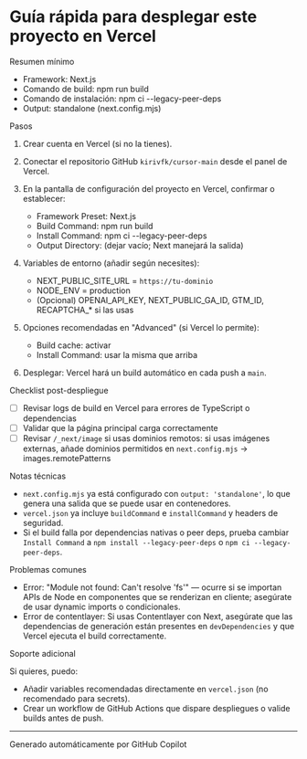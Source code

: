 <!--
Resumen generado automáticam4) Variables de entorno (añadir según necesites):
   - NEXT_PUBLIC_SITE_URL = `https://tu-dominio`
   - NODE_ENV = production
   - (Opcional) OPENAI_API_KEY, NEXT_PUBLIC_GA_ID, GTM_ID, RECAPTCHA_* si
     las usas.

DEPLOY_VERCEL.md

2025-09-13T06:20:07.355Z

——————————————————————————————
Archivo .md: DEPLOY_VERCEL.md
Tamaño: 2388 caracteres, 57 líneas
Resumen básico generado automáticamente sin análisis de IA.
Contenido detectado basado en extensión y estructura básica.
-->
# Guía rápida para desplegar este proyecto en Vercel

Resumen mínimo

- Framework: Next.js
- Comando de build: npm run build
- Comando de instalación: npm ci --legacy-peer-deps
- Output: standalone (next.config.mjs)

Pasos

1) Crear cuenta en Vercel (si no la tienes).
2) Conectar el repositorio GitHub `kirivfk/cursor-main` desde el panel de
   Vercel.
3) En la pantalla de configuración del proyecto en Vercel, confirmar o
   establecer:
   - Framework Preset: Next.js
   - Build Command: npm run build
   - Install Command: npm ci --legacy-peer-deps
   - Output Directory: (dejar vacío; Next manejará la salida)

4) Variables de entorno (añadir según necesites):
   - NEXT_PUBLIC_SITE_URL = `https://tu-dominio`
   - NODE_ENV = production
   - (Opcional) OPENAI_API_KEY, NEXT_PUBLIC_GA_ID, GTM_ID, RECAPTCHA_* si
     las usas

5) Opciones recomendadas en "Advanced" (si Vercel lo permite):
   - Build cache: activar
   - Install Command: usar la misma que arriba

6) Desplegar: Vercel hará un build automático en cada push a `main`.

Checklist post-despliegue

- [ ] Revisar logs de build en Vercel para errores de TypeScript o dependencias
- [ ] Validar que la página principal carga correctamente
- [ ] Revisar `/_next/image` si usas dominios remotos: si usas imágenes
  externas, añade dominios permitidos en `next.config.mjs` -> images.remotePatterns

Notas técnicas

- `next.config.mjs` ya está configurado con `output: 'standalone'`, lo que
  genera una salida que se puede usar en contenedores.
- `vercel.json` ya incluye `buildCommand` e `installCommand` y headers de
  seguridad.
- Si el build falla por dependencias nativas o peer deps, prueba cambiar
  `Install Command` a `npm install --legacy-peer-deps` o
  `npm ci --legacy-peer-deps`.

Problemas comunes

- Error: "Module not found: Can't resolve 'fs'" — ocurre si se importan
  APIs de Node en componentes que se renderizan en cliente; asegúrate de
  usar dynamic imports o condicionales.
- Error de contentlayer: Si usas Contentlayer con Next, asegúrate que las
  dependencias de generación están presentes en `devDependencies` y que
  Vercel ejecuta el build correctamente.

Soporte adicional

Si quieres, puedo:

- Añadir variables recomendadas directamente en `vercel.json` (no recomendado
  para secrets).
- Crear un workflow de GitHub Actions que dispare despliegues o valide builds
  antes de push.

---
Generado automáticamente por GitHub Copilot
